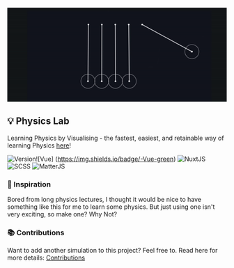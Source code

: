 ![alt text](./static/newtons-cradle.gif)

## 💡 Physics Lab

Learning Physics by Visualising - the fastest, easiest, and retainable way of learning Physics [here](https://physics-lab.vercel.app/)!

![Version](https://img.shields.io/github/v/release/milan090/physics-lab)![Vue]
(https://img.shields.io/badge/-Vue-green) ![NuxtJS](https://img.shields.io/badge/-NuxtJS-green) ![SCSS](https://img.shields.io/badge/-SCSS-red) ![MatterJS](https://img.shields.io/badge/-MatterJS-blue)

### 🧠 Inspiration

Bored from long physics lectures, I thought it would be nice to have something like this for me to learn some physics. But just using one isn't very exciting, so make one? Why Not?

### 📚 Contributions

Want to add another simulation to this project? Feel free to.
Read here for more details: [Contributions](./CONTRIBUTING.md)
